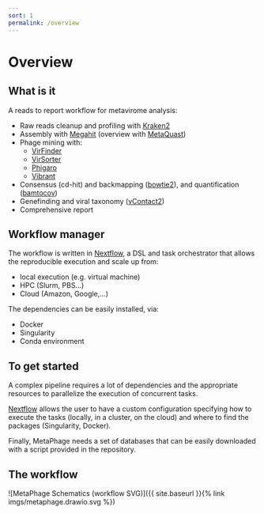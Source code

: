 ```yaml
---
sort: 1
permalink: /overview
---
```


# Overview

## What is it

A reads to report workflow for metavirome analysis:

* Raw reads cleanup and profiling with [Kraken2](https://ccb.jhu.edu/software/kraken2/)
* Assembly with [Megahit](https://github.com/voutcn/megahit#readme) (overview with [MetaQuast](http://quast.sourceforge.net/metaquast))
* Phage mining with:
  * [VirFinder](https://github.com/jessieren/VirFinder#readme)
  * [VirSorter](https://github.com/simroux/VirSorter#readme)
  * [Phigaro](https://github.com/bobeobibo/phigaro#readme)
  * [Vibrant](https://github.com/AnantharamanLab/VIBRANT#readme)
* Consensus (cd-hit) and backmapping ([bowtie2](http://bowtie-bio.sourceforge.net/bowtie2/index.shtml)), and quantification ([bamtocov](https://github.com/telatin/bamtocov))
* Genefinding and viral taxonomy ([vContact2](https://bitbucket.org/MAVERICLab/vcontact2/wiki/Home))
* Comprehensive report

## Workflow manager

The workflow is written in [Nextflow](https://nextflow.io/), a DSL and task
orchestrator that allows the reproducible execution and scale up from:

* local execution (e.g. virtual machine)
* HPC (Slurm, PBS...)
* Cloud (Amazon, Google,...)

The dependencies can be easily installed, via:

* Docker
* Singularity
* Conda environment

## To get started

A complex pipeline requires a lot of dependencies and the appropriate resources 
to parallelize the execution of concurrent tasks.

[Nextflow](https://nextflow.io/) allows the user to have a custom configuration specifying how to execute the
tasks (locally, in a cluster, on the cloud) and where to find the packages (Singularity, Docker).

Finally, MetaPhage needs a set of databases that can be easily downloaded with a script provided 
in the repository.

## The workflow


![MetaPhage Schematics (workflow SVG)]({{ site.baseurl }}{% link imgs/metaphage.drawio.svg %})
